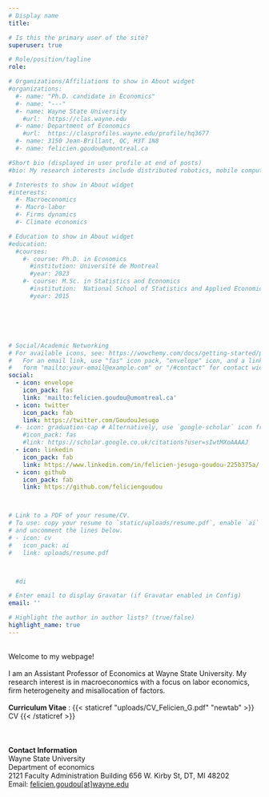 ```yaml
---
# Display name
title:

# Is this the primary user of the site?
superuser: true

# Role/position/tagline
role:

# Organizations/Affiliations to show in About widget
#organizations:
  #- name: "Ph.D. candidate in Economics"
  #- name: "---"
  #- name: Wayne State University
    #url:  https://clas.wayne.edu
  #- name: Department of Economics
    #url:  https://clasprofiles.wayne.edu/profile/hq3677
  #- name: 3150 Jean-Brillant, QC, H3T 1N8
  #- name: felicien.goudou@umontreal.ca

#Short bio (displayed in user profile at end of posts)
#bio: My research interests include distributed robotics, mobile computing and programmable matter.

# Interests to show in About widget
#interests:
  #- Macroeconomics
  #- Macro-labor
  #- Firms dynamics
  #- Climate economics

# Education to show in About widget
#education:
  #courses:
    #- course: Ph.D. in Economics
      #institution: Université de Montreal
      #year: 2023
    #- course: M.Sc. in Statistics and Economics
      #institution:  National School of Statistics and Applied Economics, ENSEA-Abidjan
      #year: 2015






# Social/Academic Networking
# For available icons, see: https://wowchemy.com/docs/getting-started/page-builder/#icons
#   For an email link, use "fas" icon pack, "envelope" icon, and a link in the
#   form "mailto:your-email@example.com" or "/#contact" for contact widget.
social:
  - icon: envelope
    icon_pack: fas
    link: 'mailto:felicien.goudou@umontreal.ca'
  - icon: twitter
    icon_pack: fab
    link: https://twitter.com/GoudouJesugo
  #- icon: graduation-cap # Alternatively, use `google-scholar` icon from `ai` icon pack
    #icon_pack: fas
    #link: https://scholar.google.co.uk/citations?user=sIwtMXoAAAAJ
  - icon: linkedin
    icon_pack: fab
    link: https://www.linkedin.com/in/felicien-jesugo-goudou-225b375a/
  - icon: github
    icon_pack: fab
    link: https://github.com/feliciengoudou



# Link to a PDF of your resume/CV.
# To use: copy your resume to `static/uploads/resume.pdf`, enable `ai` icons in `params.toml`,
# and uncomment the lines below.
# - icon: cv
#   icon_pack: ai
#   link: uploads/resume.pdf



  #di

# Enter email to display Gravatar (if Gravatar enabled in Config)
email: ''

# Highlight the author in author lists? (true/false)
highlight_name: true
---
```


<!-- Nelson Bighetti is a professor of artificial intelligence at the Stanford AI Lab. His research interests include distributed robotics, mobile computing and programmable matter. He leads the Robotic Neurobiology group, which develops self-reconfiguring robots, systems of self-organizing robots, and mobile sensor networks. -->


\
Welcome to my webpage!
\
\
I am an Assistant Professor of Economics  at Wayne State University. My research interest is in macroeconomics with a focus on labor economics, firm heterogeneity and misallocation of factors.
\
\
**Curriculum Vitae** : {{< staticref "uploads/CV_Felicien_G.pdf" "newtab" >}} CV {{< /staticref >}}
\
\
\
\
**Contact Information**
\
Wayne State University
\
Department of economics
\
2121 Faculty Administration Building
656 W. Kirby St, DT, MI 48202
\
Email: [felicien.goudou[at]wayne.edu](mailto:felicien.goudou@wayne.edu)
